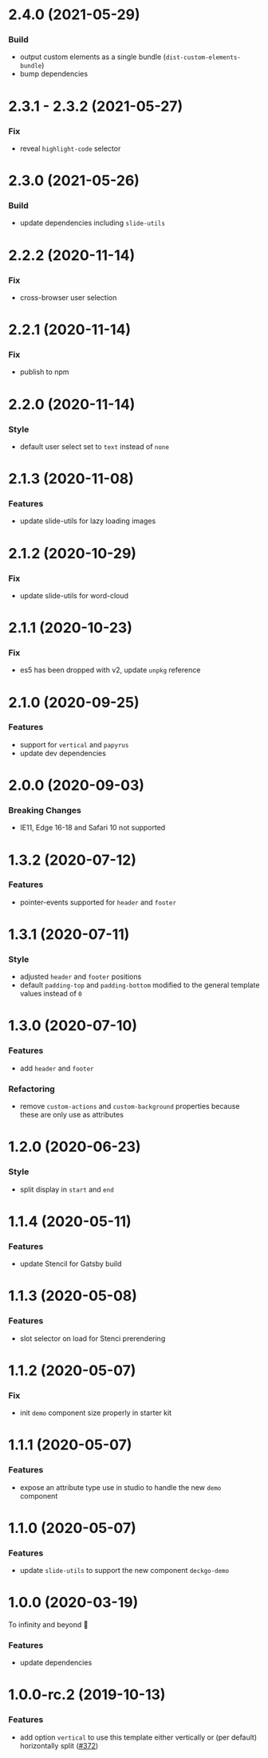 # 2.4.0 (2021-05-29)

### Build

- output custom elements as a single bundle (`dist-custom-elements-bundle`)
- bump dependencies

# 2.3.1 - 2.3.2 (2021-05-27)

### Fix

- reveal `highlight-code` selector

# 2.3.0 (2021-05-26)

### Build

- update dependencies including `slide-utils`

# 2.2.2 (2020-11-14)

### Fix

- cross-browser user selection

# 2.2.1 (2020-11-14)

### Fix

- publish to npm

# 2.2.0 (2020-11-14)

### Style

- default user select set to `text` instead of `none`

# 2.1.3 (2020-11-08)

### Features

- update slide-utils for lazy loading images

# 2.1.2 (2020-10-29)

### Fix

- update slide-utils for word-cloud

# 2.1.1 (2020-10-23)

### Fix

- es5 has been dropped with v2, update `unpkg` reference

# 2.1.0 (2020-09-25)

### Features

- support for `vertical` and `papyrus`
- update dev dependencies

# 2.0.0 (2020-09-03)

### Breaking Changes

- IE11, Edge 16-18 and Safari 10 not supported

# 1.3.2 (2020-07-12)

### Features

- pointer-events supported for `header` and `footer`

# 1.3.1 (2020-07-11)

### Style

- adjusted `header` and `footer` positions
- default `padding-top` and `padding-bottom` modified to the general template values instead of `0`

# 1.3.0 (2020-07-10)

### Features

- add `header` and `footer`

### Refactoring

- remove `custom-actions` and `custom-background` properties because these are only use as attributes

# 1.2.0 (2020-06-23)

### Style

- split display in `start` and `end`

# 1.1.4 (2020-05-11)

### Features

- update Stencil for Gatsby build

<a name="1.1.3"></a>

# 1.1.3 (2020-05-08)

### Features

- slot selector on load for Stenci prerendering

<a name="1.1.2"></a>

# 1.1.2 (2020-05-07)

### Fix

- init `demo` component size properly in starter kit

<a name="1.1.1"></a>

# 1.1.1 (2020-05-07)

### Features

- expose an attribute type use in studio to handle the new `demo` component

<a name="1.1.0"></a>

# 1.1.0 (2020-05-07)

### Features

- update `slide-utils` to support the new component `deckgo-demo`

<a name="1.0.0"></a>

# 1.0.0 (2020-03-19)

To infinity and beyond 🚀

### Features

- update dependencies

<a name="1.0.0-rc.2"></a>

# 1.0.0-rc.2 (2019-10-13)

### Features

- add option `vertical` to use this template either vertically or (per default) horizontally split ([#372](https://github.com/deckgo/deckdeckgo/issues/372))
